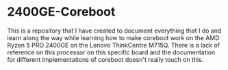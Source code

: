 # 2400GE-Coreboot
This is a repository that I have created to document everything that I do and learn along the way while learning how to make coreboot work on the AMD Ryzen 5 PRO 2400GE on the Lenovo ThinkCentre M715Q. There is a lack of reference on this processor on this specific board and the documentation for different implementations of coreboot doesn't really touch on this.
